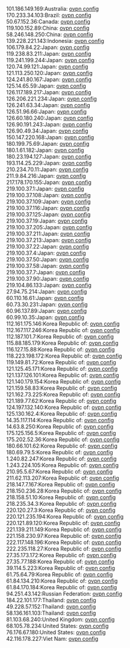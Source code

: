 101.186.149.169:Australia: [ovpn config](vpn/101_186_149_169.ovpn)  
170.233.34.103:Brazil: [ovpn config](vpn/170_233_34_103.ovpn)  
50.67.152.36:Canada: [ovpn config](vpn/50_67_152_36.ovpn)  
119.100.152.89:China: [ovpn config](vpn/119_100_152_89.ovpn)  
58.246.148.250:China: [ovpn config](vpn/58_246_148_250.ovpn)  
139.228.221.143:Indonesia: [ovpn config](vpn/139_228_221_143.ovpn)  
106.179.84.22:Japan: [ovpn config](vpn/106_179_84_22.ovpn)  
119.238.83.211:Japan: [ovpn config](vpn/119_238_83_211.ovpn)  
119.241.199.244:Japan: [ovpn config](vpn/119_241_199_244.ovpn)  
120.74.99.121:Japan: [ovpn config](vpn/120_74_99_121.ovpn)  
121.113.250.120:Japan: [ovpn config](vpn/121_113_250_120.ovpn)  
124.241.80.167:Japan: [ovpn config](vpn/124_241_80_167.ovpn)  
125.14.65.59:Japan: [ovpn config](vpn/125_14_65_59.ovpn)  
126.117.189.217:Japan: [ovpn config](vpn/126_117_189_217.ovpn)  
126.206.221.234:Japan: [ovpn config](vpn/126_206_221_234.ovpn)  
126.241.63.34:Japan: [ovpn config](vpn/126_241_63_34.ovpn)  
126.51.96.66:Japan: [ovpn config](vpn/126_51_96_66.ovpn)  
126.60.180.240:Japan: [ovpn config](vpn/126_60_180_240.ovpn)  
126.90.191.243:Japan: [ovpn config](vpn/126_90_191_243.ovpn)  
126.90.49.34:Japan: [ovpn config](vpn/126_90_49_34.ovpn)  
150.147.220.168:Japan: [ovpn config](vpn/150_147_220_168.ovpn)  
180.199.75.69:Japan: [ovpn config](vpn/180_199_75_69.ovpn)  
180.1.61.182:Japan: [ovpn config](vpn/180_1_61_182.ovpn)  
180.23.194.127:Japan: [ovpn config](vpn/180_23_194_127.ovpn)  
193.114.25.229:Japan: [ovpn config](vpn/193_114_25_229.ovpn)  
210.234.70.11:Japan: [ovpn config](vpn/210_234_70_11.ovpn)  
211.9.84.216:Japan: [ovpn config](vpn/211_9_84_216.ovpn)  
217.178.170.155:Japan: [ovpn config](vpn/217_178_170_155.ovpn)  
219.100.37.1:Japan: [ovpn config](vpn/219_100_37_1.ovpn)  
219.100.37.108:Japan: [ovpn config](vpn/219_100_37_108.ovpn)  
219.100.37.109:Japan: [ovpn config](vpn/219_100_37_109.ovpn)  
219.100.37.116:Japan: [ovpn config](vpn/219_100_37_116.ovpn)  
219.100.37.125:Japan: [ovpn config](vpn/219_100_37_125.ovpn)  
219.100.37.19:Japan: [ovpn config](vpn/219_100_37_19.ovpn)  
219.100.37.205:Japan: [ovpn config](vpn/219_100_37_205.ovpn)  
219.100.37.211:Japan: [ovpn config](vpn/219_100_37_211.ovpn)  
219.100.37.213:Japan: [ovpn config](vpn/219_100_37_213.ovpn)  
219.100.37.22:Japan: [ovpn config](vpn/219_100_37_22.ovpn)  
219.100.37.4:Japan: [ovpn config](vpn/219_100_37_4.ovpn)  
219.100.37.50:Japan: [ovpn config](vpn/219_100_37_50.ovpn)  
219.100.37.58:Japan: [ovpn config](vpn/219_100_37_58.ovpn)  
219.100.37.7:Japan: [ovpn config](vpn/219_100_37_7.ovpn)  
219.100.37.90:Japan: [ovpn config](vpn/219_100_37_90.ovpn)  
219.104.86.133:Japan: [ovpn config](vpn/219_104_86_133.ovpn)  
27.94.75.214:Japan: [ovpn config](vpn/27_94_75_214.ovpn)  
60.110.16.61:Japan: [ovpn config](vpn/60_110_16_61.ovpn)  
60.73.30.231:Japan: [ovpn config](vpn/60_73_30_231.ovpn)  
60.96.137.89:Japan: [ovpn config](vpn/60_96_137_89.ovpn)  
60.99.10.35:Japan: [ovpn config](vpn/60_99_10_35.ovpn)  
112.161.175.146:Korea Republic of: [ovpn config](vpn/112_161_175_146.ovpn)  
112.167.117.246:Korea Republic of: [ovpn config](vpn/112_167_117_246.ovpn)  
112.187.101.7:Korea Republic of: [ovpn config](vpn/112_187_101_7.ovpn)  
115.88.185.179:Korea Republic of: [ovpn config](vpn/115_88_185_179.ovpn)  
116.127.15.88:Korea Republic of: [ovpn config](vpn/116_127_15_88.ovpn)  
118.223.198.172:Korea Republic of: [ovpn config](vpn/118_223_198_172.ovpn)  
119.149.81.72:Korea Republic of: [ovpn config](vpn/119_149_81_72.ovpn)  
121.125.45.171:Korea Republic of: [ovpn config](vpn/121_125_45_171.ovpn)  
121.137.126.101:Korea Republic of: [ovpn config](vpn/121_137_126_101.ovpn)  
121.140.179.154:Korea Republic of: [ovpn config](vpn/121_140_179_154.ovpn)  
121.159.58.83:Korea Republic of: [ovpn config](vpn/121_159_58_83.ovpn)  
121.162.73.225:Korea Republic of: [ovpn config](vpn/121_162_73_225.ovpn)  
121.189.77.62:Korea Republic of: [ovpn config](vpn/121_189_77_62.ovpn)  
124.197.132.140:Korea Republic of: [ovpn config](vpn/124_197_132_140.ovpn)  
125.130.162.4:Korea Republic of: [ovpn config](vpn/125_130_162_4.ovpn)  
14.35.117.114:Korea Republic of: [ovpn config](vpn/14_35_117_114.ovpn)  
14.63.8.250:Korea Republic of: [ovpn config](vpn/14_63_8_250.ovpn)  
175.125.156.5:Korea Republic of: [ovpn config](vpn/175_125_156_5.ovpn)  
175.202.52.36:Korea Republic of: [ovpn config](vpn/175_202_52_36.ovpn)  
180.66.101.62:Korea Republic of: [ovpn config](vpn/180_66_101_62.ovpn)  
180.69.79.5:Korea Republic of: [ovpn config](vpn/180_69_79_5.ovpn)  
1.240.82.247:Korea Republic of: [ovpn config](vpn/1_240_82_247.ovpn)  
1.243.224.105:Korea Republic of: [ovpn config](vpn/1_243_224_105.ovpn)  
210.95.5.67:Korea Republic of: [ovpn config](vpn/210_95_5_67.ovpn)  
211.62.113.207:Korea Republic of: [ovpn config](vpn/211_62_113_207.ovpn)  
218.147.7.167:Korea Republic of: [ovpn config](vpn/218_147_7_167.ovpn)  
218.150.236.28:Korea Republic of: [ovpn config](vpn/218_150_236_28.ovpn)  
218.158.51.10:Korea Republic of: [ovpn config](vpn/218_158_51_10.ovpn)  
218.235.34.3:Korea Republic of: [ovpn config](vpn/218_235_34_3.ovpn)  
220.120.27.3:Korea Republic of: [ovpn config](vpn/220_120_27_3.ovpn)  
220.121.235.194:Korea Republic of: [ovpn config](vpn/220_121_235_194.ovpn)  
220.121.89.120:Korea Republic of: [ovpn config](vpn/220_121_89_120.ovpn)  
221.139.211.149:Korea Republic of: [ovpn config](vpn/221_139_211_149.ovpn)  
221.158.230.97:Korea Republic of: [ovpn config](vpn/221_158_230_97.ovpn)  
222.117.148.196:Korea Republic of: [ovpn config](vpn/222_117_148_196.ovpn)  
222.235.118.27:Korea Republic of: [ovpn config](vpn/222_235_118_27.ovpn)  
27.35.173.172:Korea Republic of: [ovpn config](vpn/27_35_173_172.ovpn)  
27.35.77.188:Korea Republic of: [ovpn config](vpn/27_35_77_188.ovpn)  
39.114.5.223:Korea Republic of: [ovpn config](vpn/39_114_5_223.ovpn)  
61.75.64.79:Korea Republic of: [ovpn config](vpn/61_75_64_79.ovpn)  
61.84.134.210:Korea Republic of: [ovpn config](vpn/61_84_134_210.ovpn)  
61.84.170.184:Korea Republic of: [ovpn config](vpn/61_84_170_184.ovpn)  
94.251.43.142:Russian Federation: [ovpn config](vpn/94_251_43_142.ovpn)  
184.22.101.177:Thailand: [ovpn config](vpn/184_22_101_177.ovpn)  
49.228.57.152:Thailand: [ovpn config](vpn/49_228_57_152.ovpn)  
58.136.161.103:Thailand: [ovpn config](vpn/58_136_161_103.ovpn)  
81.103.68.240:United Kingdom: [ovpn config](vpn/81_103_68_240.ovpn)  
68.105.78.234:United States: [ovpn config](vpn/68_105_78_234.ovpn)  
76.176.67.180:United States: [ovpn config](vpn/76_176_67_180.ovpn)  
42.116.178.227:Viet Nam: [ovpn config](vpn/42_116_178_227.ovpn)  
